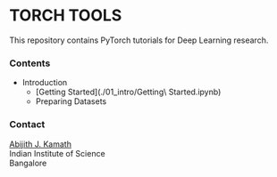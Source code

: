 # TORCH TOOLS

This repository contains PyTorch tutorials for Deep Learning research.

### Contents

- Introduction
	- [Getting Started](./01_intro/Getting\ Started.ipynb)
	- Preparing Datasets

### Contact
[Abijith J. Kamath](https://kamath-abhijith.github.io) <br>
Indian Institute of Science <br>
Bangalore
